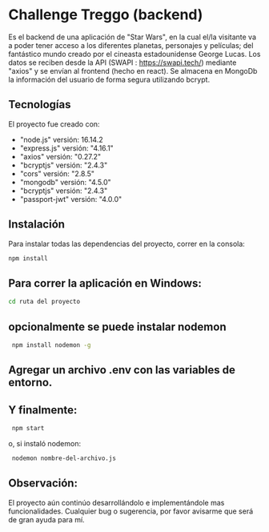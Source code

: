 # Challenge Treggo (backend)

Es el backend de una aplicación de "Star Wars", en la cual el/la visitante va a poder tener acceso a los diferentes planetas, personajes y películas; del fantástico mundo creado por el cineasta estadounidense George Lucas.
Los datos se reciben desde la API (SWAPI : https://swapi.tech/) mediante "axios" y se envían al frontend (hecho en react).
Se almacena en MongoDb la información del usuario de forma segura utilizando bcrypt.

## Tecnologías
El proyecto fue creado con:
* "node.js" versión: 16.14.2
* "express.js" versión: "4.16.1"
* "axios" versión: "0.27.2"
* "bcryptjs" versión: "2.4.3"
* "cors" versión: "2.8.5"
* "mongodb" versión: "4.5.0"
* "bcryptjs" versión: "2.4.3"
* "passport-jwt" versión: "4.0.0"

## Instalación

Para instalar todas las dependencias del proyecto, correr en la consola: 

```bash
npm install
```

## Para correr la aplicación en Windows: 
```bash
cd ruta del proyecto
```
## opcionalmente se puede instalar nodemon
```bash
 npm install nodemon -g
```
## Agregar un archivo .env con las variables de entorno.
## Y finalmente:
```bash
 npm start
```
o, si instaló nodemon:
```bash
 nodemon nombre-del-archivo.js
```
## Observación:
El proyecto aún continúo desarrollándolo e implementándole mas funcionalidades. Cualquier bug o sugerencia, por favor avisarme que será de gran ayuda para mí. 
